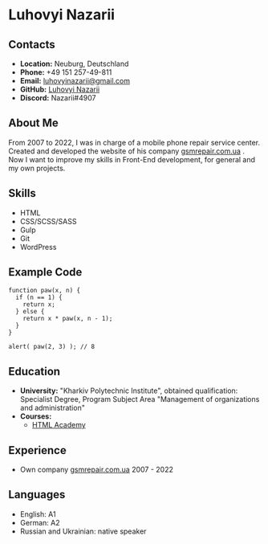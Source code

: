 # __Luhovyi Nazarii__

## __Contacts__
- __Location:__ Neuburg, Deutschland
- __Phone:__ +49 151 257-49-811
- __Email:__ luhovyinazarii@gmail.com
- __GitHub:__ [Luhovyi Nazarii](https://github.com/luhovyi-nazarii)
- __Discord:__ Nazarii#4907

## __About Me__
From 2007 to 2022, I was in charge of a mobile phone repair service center. Created and developed the website of his company [gsmrepair.com.ua](https://gsmrepair.com.ua) . Now I want to improve my skills in Front-End development, for general and my own projects.

## __Skills__
- HTML
- CSS/SCSS/SASS
- Gulp 
- Git
- WordPress

## __Example Code__
```
function paw(x, n) {
  if (n == 1) {
    return x;
  } else {
    return x * paw(x, n - 1);
  }
}

alert( paw(2, 3) ); // 8
```

## __Education__
- __University:__ "Kharkiv Polytechnic Institute", obtained qualification: Specialist Degree, Program Subject Area "Management of organizations and administration"
- __Courses:__
  - [HTML Academy](https://www.htmlacademy.ru)

## __Experience__
- Own company [gsmrepair.com.ua](https://gsmrepair.com.ua) 2007 - 2022

## __Languages__
- English: A1
- German: A2
- Russian and Ukrainian: native speaker